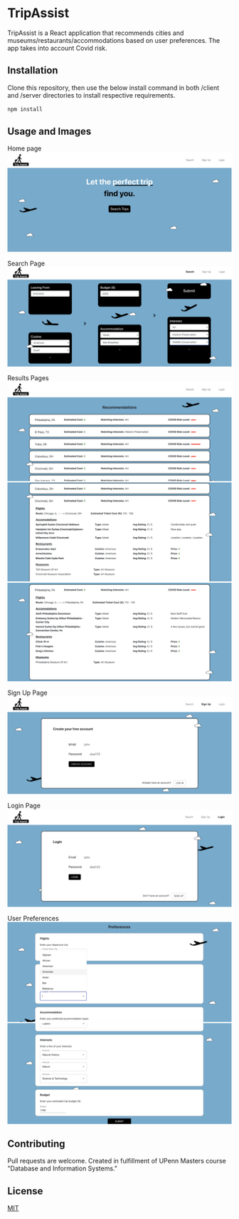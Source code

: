 # TripAssist

TripAssist is a React application that recommends cities and museums/restaurants/accommodations based on user preferences. The app takes into account Covid risk.

## Installation

Clone this repository, then use the below install command in both /client and /server directories to install respective requirements.

```bash
npm install
```

## Usage and Images

Home page 
<img src="TripAssist/app-example-images/home.png">

Search Page
<img src="TripAssist/app-example-images/search.png">

Results Pages
<img src="TripAssist/app-example-images/results.png">
<img src="TripAssist/app-example-images/results-clicked.png">
<img src="TripAssist/app-example-images/results-clicked2.png">

Sign Up Page
<img src="TripAssist/app-example-images/signup.png">

Login Page
<img src="TripAssist/app-example-images/login.png">

User Preferences
<img src="TripAssist/app-example-images/user-preferences.png">
<img src="TripAssist/app-example-images/user-preferences2.png">

## Contributing
Pull requests are welcome. Created in fulfillment of UPenn Masters course "Database and Information Systems."

## License
[MIT](https://choosealicense.com/licenses/mit/)
